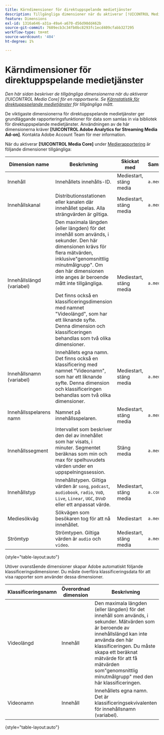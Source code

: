 ```yaml
---
title: Kärndimensioner för direktuppspelande medietjänster
description: Tillgängliga dimensioner när du aktiverar [!UICONTROL Media Core] för en rapportserie.
feature: Dimensions
exl-id: 1316a646-a31a-49a4-a670-d56d90dd462b
source-git-commit: 7609ecb3c34fb0bc8293fc1ecd409cfabb327295
workflow-type: tm+mt
source-wordcount: '404'
ht-degree: 1%

---
```


# Kärndimensioner för direktuppspelande medietjänster

*Den här sidan beskriver de tillgängliga dimensionerna när du aktiverar [!UICONTROL Media Core] för en rapportserie. Se [Kärnstatistik för direktuppspelande medietjänster](../metrics/sm-core.md) för tillgängliga mått.*

De viktigaste dimensionerna för direktuppspelande medietjänster ger grundläggande rapporteringsfunktioner för data som samlas in via bibliotek för direktuppspelande medietjänster. Användningen av de här dimensionerna kräver **[!UICONTROL Adobe Analytics for Streaming Media Ad-on]**. Kontakta Adobe Account Team för mer information.

När du aktiverar **[!UICONTROL Media Core]** under [Medierapportering](/help/admin/admin/c-manage-report-suites/c-edit-report-suites/media-management.md) är följande dimensioner tillgängliga:

| Dimension name | Beskrivning | Skickat med | Sammanhangsdatavariabel |
| --- | --- | --- | --- |
| Innehåll | Innehållets innehålls-ID. | Mediestart, stäng media | `a.media.name` |
| Innehållskanal | Distributionsstationen eller kanalen där innehållet spelas. Alla strängvärden är giltiga. | Mediestart, stäng media | `a.media.channel` |
| Innehållslängd (variabel) | Den maximala längden (eller längden) för det innehåll som används, i sekunder. Den här dimensionen krävs för flera mätvärden, inklusive&quot;genomsnittlig minutmålgrupp&quot;. Om den här dimensionen inte anges är beroende mått inte tillgängliga.<br><br>Det finns också en klassificeringsdimension med namnet &quot;Videolängd&quot;, som har ett liknande syfte. Denna dimension och klassificeringen behandlas som två olika dimensioner. | Mediestart, stäng media | `a.media.length` |
| Innehållsnamn (variabel) | Innehållets egna namn. Det finns också en klassificering med namnet &quot;Videonamn&quot;, som har ett liknande syfte. Denna dimension och klassificeringen behandlas som två olika dimensioner. | Mediestart, stäng media | `a.media.friendlyName` |
| Innehållsspelarens namn | Namnet på innehållsspelaren. | Mediestart, stäng media | `a.media.playerName` |
| Innehållssegment | Intervallet som beskriver den del av innehållet som har visats, i minuter. Segmentet beräknas som min och max för spelhuvudets värden under en uppspelningssession. | Stäng media | `a.media.segment` |
| Innehållstyp | Innehållstypen. Giltiga värden är `song`, `podcast`, `audiobook`, `radio`, `VoD`, `Live`, `Linear`, `UGC`, `DVoD` eller ett anpassat värde. | Mediestart, stäng media | `a.contentType` |
| Mediesökväg | Sökvägen som besökaren tog för att nå innehållet. | Mediestart | `a.media.path` |
| Strömtyp | Strömtypen. Giltiga värden är `audio` och `video`. | Mediestart, stäng media | `a.media.streamType` |

{style="table-layout:auto"}

Utöver ovanstående dimensioner skapar Adobe automatiskt följande klassificeringsdimensioner. Du måste överföra klassificeringsdata för att visa rapporter som använder dessa dimensioner.

| Klassificeringsnamn | Överordnad dimension | Beskrivning |
| --- | --- | --- |
| Videolängd | Innehåll | Den maximala längden (eller längden) för det innehåll som används, i sekunder. Mätvärden som är beroende av innehållslängd kan inte använda den här klassificeringen. Du måste skapa ett beräknat mätvärde för att få mätvärden som&quot;genomsnittlig minutmålgrupp&quot; med den här klassificeringen. |
| Videonamn | Innehåll | Innehållets egna namn. Det är klassificeringsekvivalenten för innehållsnamn (variabel). |

{style="table-layout:auto"}
